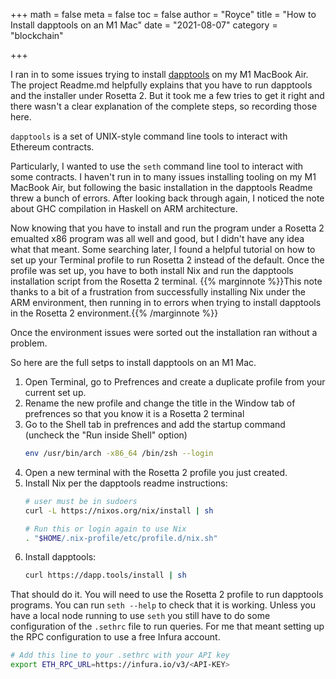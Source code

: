 +++
math = false 
meta = false
toc = false
author = "Royce"
title = "How to Install dapptools on an M1 Mac"
date = "2021-08-07"
category = "blockchain"

+++

I ran in to some issues trying to install [dapptools](https://github.com/dapphub/dapptools) on my M1 MacBook Air. The project Readme.md helpfully explains that you have to run dapptools and the installer under Rosetta 2. But it took me a few tries to get it right and there wasn't a clear explanation of the complete steps, so recording those here.  

<!--more-->

`dapptools` is a set of UNIX-style command line tools to interact with Ethereum contracts.

Particularly, I wanted to use the `seth` command line tool to interact with some contracts. I haven't run in to many issues installing tooling on my M1 MacBook Air, but following the basic installation in the dapptools Readme threw a bunch of errors. After looking back through again, I noticed the note about GHC compilation in Haskell on ARM architecture.

Now knowing that you have to install and run the program under a Rosetta 2 emualted x86 program was all well and good, but I didn't have any idea what that meant. Some searching later, I found a helpful tutorial on how to set up your Terminal profile to run Rosetta 2 instead of the default. Once the profile was set up, you have to both install Nix and run the dapptools installation script from the Rosetta 2 terminal. {{% marginnote %}}This note thanks to a bit of a frustration from successfully installing Nix under the ARM environment, then running in to errors when trying to install dapptools in the Rosetta 2 environment.{{% /marginnote %}}

Once the environment issues were sorted out the installation ran without a problem. 

So here are the full setps to install dapptools on an M1 Mac. 

1. Open Terminal, go to Prefrences and create a duplicate profile from your current set up. 
2. Rename the new profile and change the title in the Window tab of prefrences so that you know it is a Rosetta 2 terminal
3. Go to the Shell tab in prefrences and add the startup command (uncheck the "Run inside Shell" option) 
    ```sh 
    env /usr/bin/arch -x86_64 /bin/zsh --login
    ``` 
5. Open a new terminal with the Rosetta 2 profile you just created.     
6. Install Nix per the dapptools readme instructions: 
    ```sh
    # user must be in sudoers
    curl -L https://nixos.org/nix/install | sh

    # Run this or login again to use Nix
    . "$HOME/.nix-profile/etc/profile.d/nix.sh"
    ``` 
7. Install dapptools:
   ```sh
   curl https://dapp.tools/install | sh
   ```

That should do it. You will need to use the Rosetta 2 profile to run dapptools programs. You can run `seth --help` to check that it is working. Unless you have a local node running to use `seth` you still have to do some configuration of the `.sethrc` file to run queries. For me that meant setting up the RPC configuration to use a free Infura account.

```sh
# Add this line to your .sethrc with your API key
export ETH_RPC_URL=https://infura.io/v3/<API-KEY>
```
